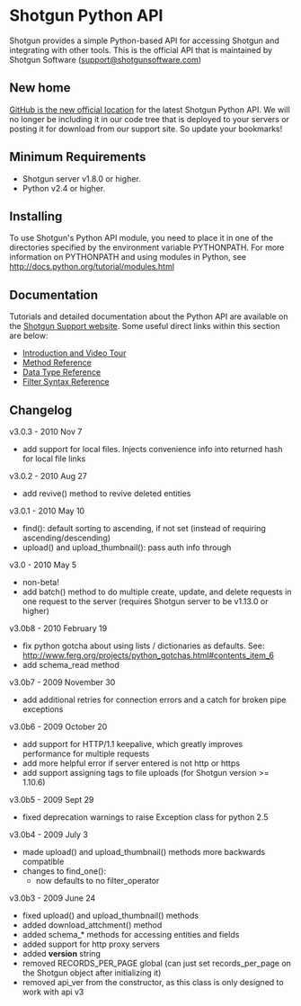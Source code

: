 # Shotgun Python API

Shotgun provides a simple Python-based API for accessing Shotgun and integrating with other tools. This is the official API that is maintained by Shotgun Software (support@shotgunsoftware.com)

## New home

[GitHub is the new official location](http://github.com/shotgunsoftware/python-api) for the latest Shotgun Python API. We will no longer be including it in our code tree that is deployed to your servers or posting it for download from our support site. So update your bookmarks!

## Minimum Requirements
- Shotgun server v1.8.0 or higher.
- Python v2.4 or higher.

## Installing
To use Shotgun's Python API module, you need to place it in one of the directories specified by the environment variable PYTHONPATH. For more information on PYTHONPATH and using modules in Python, see http://docs.python.org/tutorial/modules.html

## Documentation
Tutorials and detailed documentation about the Python API are available on the [Shotgun Support website](https://support.shotgunsoftware.com/forums/48807-developer-api-info). 
Some useful direct links within this section are below:

- [Introduction and Video Tour](https://support.shotgunsoftware.com/entries/38181-api-introduction-video-tour)  
- [Method Reference](https://support.shotgunsoftware.com/entries/21668-reference-methods)  
- [Data Type Reference](https://support.shotgunsoftware.com/entries/38362-reference-data-types)  
- [Filter Syntax Reference](https://support.shotgunsoftware.com/entries/38359-reference-filter-syntax)  

## Changelog
v3.0.3 - 2010 Nov 7

  + add support for local files. Injects convenience info into returned hash for local file links

v3.0.2 - 2010 Aug 27

  + add revive() method to revive deleted entities

v3.0.1 - 2010 May 10

  + find(): default sorting to ascending, if not set (instead of requiring ascending/descending)
  + upload() and upload_thumbnail(): pass auth info through

v3.0 - 2010 May 5 

  + non-beta! 
  + add batch() method to do multiple create, update, and delete requests in one 
      request to the server (requires Shotgun server to be v1.13.0 or higher)

v3.0b8 - 2010 February 19 

  + fix python gotcha about using lists / dictionaries as defaults. 
      See: http://www.ferg.org/projects/python_gotchas.html#contents_item_6 
  + add schema_read method

v3.0b7 - 2009 November 30 

  + add additional retries for connection errors and a catch for broken pipe exceptions

v3.0b6 - 2009 October 20 

  + add support for HTTP/1.1 keepalive, which greatly improves performance for multiple requests 
  + add more helpful error if server entered is not http or https 
  + add support assigning tags to file uploads (for Shotgun version >= 1.10.6)

v3.0b5 - 2009 Sept 29 

  + fixed deprecation warnings to raise Exception class for python 2.5

v3.0b4 - 2009 July 3 

  + made upload() and upload_thumbnail() methods more backwards compatible 
  + changes to find_one(): 
    + now defaults to no filter_operator

v3.0b3 - 2009 June 24

  + fixed upload() and upload_thumbnail() methods
  + added download_attchment() method
  + added schema_* methods for accessing entities and fields
  + added support for http proxy servers
  + added __version__ string
  + removed RECORDS_PER_PAGE global (can just set records_per_page on the Shotgun object after initializing it)
  + removed api_ver from the constructor, as this class is only designed to work with api v3
